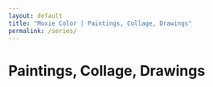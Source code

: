 ```yaml
---
layout: default
title: "Moxie Color | Paintings, Collage, Drawings"
permalink: /series/
---
```


# Paintings, Collage, Drawings  

